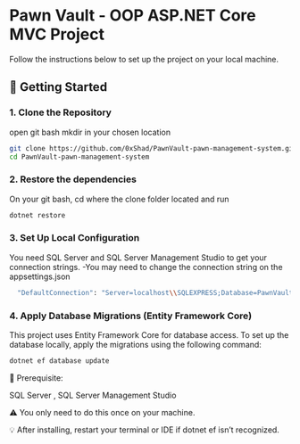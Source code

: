 # Pawn Vault - OOP  ASP.NET Core MVC Project

Follow the instructions below to set up the project on your local machine.

## 🚀 Getting Started

### 1. Clone the Repository
open git bash mkdir in your chosen location 
```bash
git clone https://github.com/0xShad/PawnVault-pawn-management-system.git
cd PawnVault-pawn-management-system
```
### 2. Restore the dependencies
On your git bash, cd where the clone folder located and run
```bash
dotnet restore
```
### 3. Set Up Local Configuration
You need SQL Server and SQL Server Management Studio to get your connection strings.
-You may need to change the connection string on the appsettings.json 
```bash
  "DefaultConnection": "Server=localhost\\SQLEXPRESS;Database=PawnVaultDB;Trusted_Connection=True;Encrypt=True;TrustServerCertificate=True;Multi
```

### 4. Apply Database Migrations (Entity Framework Core)
This project uses Entity Framework Core for database access. To set up the database locally, apply the migrations using the following command:
```bash
dotnet ef database update
```

📌 Prerequisite:

SQL Server , SQL Server Management Studio 

⚠️ You only need to do this once on your machine.

💡 After installing, restart your terminal or IDE if dotnet ef isn’t recognized.
